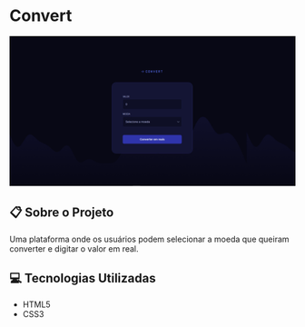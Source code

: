 # Convert
![banner](img/site.png)

## 📋 Sobre o Projeto

Uma plataforma onde os usuários podem selecionar a moeda que queiram converter e digitar o valor em real.

## 💻 Tecnologias Utilizadas

- HTML5
- CSS3